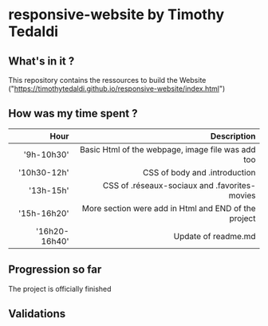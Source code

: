 # responsive-website by Timothy Tedaldi

## What's in it ?

This repository contains the ressources to build the Website ("https://timothytedaldi.github.io/responsive-website/index.html") 

## How was my time spent ?

| Hour | Description |
|-------:| -----------:|
|'9h-10h30'| Basic Html of the webpage, image file was add too |
|'10h30-12h'| CSS of body and .introduction |
|'13h-15h'| CSS of .réseaux-sociaux and .favorites-movies |
|'15h-16h20'| More section were add in Html and END of the project |
|'16h20-16h40'| Update of readme.md |

## Progression so far

The project is officially finished

## Validations
